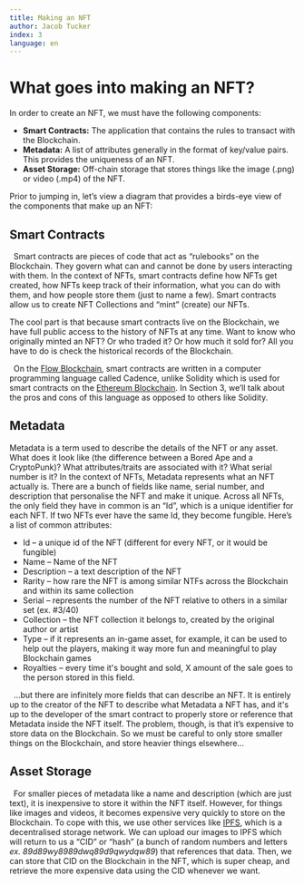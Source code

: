 ```yaml
---
title: Making an NFT
author: Jacob Tucker
index: 3
language: en
---
```


<script>
  import { Diagram, ProcessStep, ContractExample, IpfsFlow } from "$components/guide-diagrams/index"
</script>

# What goes into making an NFT?

In order to create an NFT, we must have the following components:

- **Smart Contracts:** The application that contains the rules to transact with the Blockchain.
- **Metadata:** A list of attributes generally in the format of key/value pairs. This provides the uniqueness of an NFT.
- **Asset Storage:** Off-chain storage that stores things like the image (.png) or video (.mp4) of the NFT.

Prior to jumping in, let’s view a diagram that provides a birds-eye view of the components that make up an NFT:

<Diagram name="The end to end process of deploying an NFT" number="2.1">
  <ProcessStep/>
</Diagram>

## Smart Contracts

` `Smart contracts are pieces of code that act as “rulebooks” on the Blockchain. They govern what can and cannot be done by users interacting with them. In the context of NFTs, smart contracts define how NFTs get created, how NFTs keep track of their information, what you can do with them, and how people store them (just to name a few). Smart contracts allow us to create NFT Collections and “mint” (create) our NFTs.

The cool part is that because smart contracts live on the Blockchain, we have full public access to the history of NFTs at any time. Want to know who originally minted an NFT? Or who traded it? Or how much it sold for? All you have to do is check the historical records of the Blockchain.

` `On the [Flow Blockchain](https://www.onflow.org/), smart contracts are written in a computer programming language called Cadence, unlike Solidity which is used for smart contracts on the [Ethereum Blockchain](https://ethereum.org/en/). In Section 3, we’ll talk about the pros and cons of this language as opposed to others like Solidity.

<Diagram name="An example smart contract written in Cadence" number="2.2">
  <ContractExample/>
</Diagram>

## Metadata

Metadata is a term used to describe the details of the NFT or any asset. What does it look like (the difference between a Bored Ape and a CryptoPunk)? What attributes/traits are associated with it? What serial number is it? In the context of NFTs, Metadata represents what an NFT actually is. There are a bunch of fields like name, serial number, and description that personalise the NFT and make it unique. Across all NFTs, the only field they have in common is an “Id”, which is a unique identifier for each NFT. If two NFTs ever have the same Id, they become fungible. Here’s a list of common attributes:

- Id – a unique id of the NFT (different for every NFT, or it would be fungible)
- Name – Name of the NFT
- Description – a text description of the NFT
- Rarity – how rare the NFT is among similar NTFs across the Blockchain and within its same collection
- Serial – represents the number of the NFT relative to others in a similar set (ex. #3/40)
- Collection – the NFT collection it belongs to, created by the original author or artist
- Type – if it represents an in-game asset, for example, it can be used to help out the players, making it way more fun and meaningful to play Blockchain games
- Royalties – every time it's bought and sold, X amount of the sale goes to the person stored in this field.

` `…but there are infinitely more fields that can describe an NFT. It is entirely up to the creator of the NFT to describe what Metadata a NFT has, and it's up to the developer of the smart contract to properly store or reference that Metadata inside the NFT itself. The problem, though, is that it’s expensive to store data on the Blockchain. So we must be careful to only store smaller things on the Blockchain, and store heavier things elsewhere…

## Asset Storage

` `For smaller pieces of metadata like a name and description (which are just text), it is inexpensive to store it within the NFT itself. However, for things like images and videos, it becomes expensive very quickly to store on the Blockchain. To cope with this, we use other services like [IPFS](https://ipfs.io/), which is a decentralised storage network. We can upload our images to IPFS which will return to us a “CID” or “hash” (a bunch of random numbers and letters _ex. 89d89wy8989dwq89d9qwydqw89_) that references that data. Then, we can store that CID on the Blockchain in the NFT, which is super cheap, and retrieve the more expensive data using the CID whenever we want.

<Diagram name="Flow of data to/from IPFS" number="2.3">
  <IpfsFlow/>
</Diagram>

